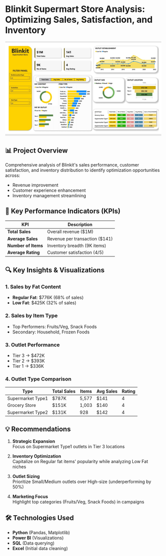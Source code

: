 # Blinkit Supermart Store Analysis: Optimizing Sales, Satisfaction, and Inventory

![Blinkit Supermart Dashboard](Blinkit_Dashboard.png)

## 📊 Project Overview
Comprehensive analysis of Blinkit's sales performance, customer satisfaction, and inventory distribution to identify optimization opportunities across:
- Revenue improvement
- Customer experience enhancement 
- Inventory management streamlining

## 🎯 Key Performance Indicators (KPIs)
| KPI | Description |
|------|------------|
| **Total Sales** | Overall revenue ($1M) |
| **Average Sales** | Revenue per transaction ($141) |
| **Number of Items** | Inventory breadth (9K items) |
| **Average Rating** | Customer satisfaction (4/5) |

## 🔍 Key Insights & Visualizations

### 1. Sales by Fat Content
- **Regular Fat**: $776K (68% of sales)
- **Low Fat**: $425K (32% of sales)

### 2. Sales by Item Type
- Top Performers: Fruits/Veg, Snack Foods
- Secondary: Household, Frozen Foods

### 3. Outlet Performance
- Tier 3 → $472K
- Tier 2 → $393K 
- Tier 1 → $336K


### 4. Outlet Type Comparison
| Type | Total Sales | Items | Avg Sales | Rating |
|------|------------|-------|----------|--------|
| Supermarket Type1 | $787K | 5,577 | $141 | 4 |
| Grocery Store | $151K | 1,003 | $140 | 4 |
| Supermarket Type2 | $131K | 928 | $142 | 4 |

## 💡 Recommendations
1. **Strategic Expansion**  
   Focus on Supermarket Type1 outlets in Tier 3 locations

2. **Inventory Optimization**  
   Capitalize on Regular fat items' popularity while analyzing Low Fat niches

3. **Outlet Sizing**  
   Prioritize Small/Medium outlets over High-size (underperforming by 50%)

4. **Marketing Focus**  
   Highlight top categories (Fruits/Veg, Snack Foods) in campaigns

## 🛠️ Technologies Used
- **Python** (Pandas, Matplotlib)
- **Power BI** (Visualizations)
- **SQL** (Data querying)
- **Excel** (Initial data cleaning)

